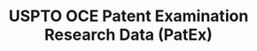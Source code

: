 ---
bigquery: https://console.cloud.google.com/bigquery?p=patents-public-data&d=uspto_oce_pair&page=dataset
citation: 'Graham, S. Marco, A., and Miller, A. (2015). “The USPTO Patent Examination
  Research Dataset: A Window on the Process of Patent Examination.”'
contributors: Graham, S. Marco, A., Miller, A.
cost: None
description: The latest version of PatEx (referred to below as the 2020 release) contains
  detailed information on nearly 11.9 million publicly-viewable provisional and non-provisional
  patent applications to the USPTO and over 4.6 million Patent Cooperation Treaty
  (PCT) applications. It is based on data that OCE downloaded from the Patent Examination
  Data System (PEDS) in April, 2021. The PEDS data are sourced from Public PAIR. The
  first time that OCE used PEDS as the basis of PatEx was for the 2019 release. We
  took the PEDS data and organized it into the familiar PatEx data files, which are
  based on the organization of the Public PAIR portal. The data files include information
  on each application’s characteristics, prosecution history, continuation history,
  claims of foreign priority, patent term adjustment history, publication history,
  and correspondence address information.
documentation: 'For the 2019 and later releases, new technical documentation is available
  https://www.uspto.gov/sites/default/files/documents/PatEx-2019-Technical-Doc.pdf


  A document describing the 2014-2017 data sets is available and can be cited as:
  Graham, Stuart J.H. and Marco, Alan C. and Miller, Richard, The USPTO Patent Examination
  Research Dataset: A Window on the Process of Patent Examination (November 30, 2015).
  Available at SSRN: https://ssrn.com/abstract=2702637.'
last_edit: Mon, 04 Apr 2022 19:06:22 GMT
location: https://www.uspto.gov/ip-policy/economic-research/research-datasets/patent-examination-research-dataset-public-pair
maintained_by: EconomicsData@uspto.gov
related_publications: https://ssrn.com/abstract=29956744, https://ssrn.com/abstract=2702637
schema_fields: '[''customer_number'', ''wipo_pub_date'', ''filing_date'', ''wipo_pub_number'',
  ''inventor_name_last'', ''inventor_name_first'', ''inventor_address_type'', ''confirm_number'',
  ''patent_number'', ''examiner_name_middle'', ''aia_first_to_file'', ''earliest_pgpub_number'',
  ''continuation_type'', ''parent_application_number'', ''small_entity_indicator'',
  ''earliest_pgpub_date'', ''correspondence_name_line_2'', ''inventor_country_name'',
  ''parent_filing_date'', ''correspondence_country_name'', ''correspondence_region_name'',
  ''uspc_subclass'', ''application_number_pair'', ''correspondence_city'', ''examiner_name_first'',
  ''examiner_art_unit'', ''examiner_name_last'', ''event_description'', ''uspc_class'',
  ''examiner_id'', ''file_location_date'', ''application_type'', ''disposal_type'',
  ''parent_country_code'', ''correspondence_region_code'', ''foreign_parent_date'',
  ''inventor_country_code'', ''invention_subject_matter'', ''correspondence_street_line_1'',
  ''child_filing_date'', ''appl_status_date'', ''application_number'', ''file_location'',
  ''appl_status_code'', ''atty_docket_number'', ''correspondence_street_line_2'',
  ''correspondence_name_line_1'', ''inventor_region_code'', ''correspondence_country_code'',
  ''recorded_date'', ''invention_title'', ''correspondence_postal_code'', ''patent_issue_date'',
  ''child_application_number'', ''status_description'', ''status_code'', ''inventor_name_middle'',
  ''abandon_date'', ''parent_country'', ''foreign_parent_id'', ''sequence_number'',
  ''event_code'', ''inventor_rank'']'
shortname: patex
tags:
- patents
- legal
- history
terms_of_use: 'USPTO’s online databases are not designed or intended to be a source
  for bulk downloads of USPTO data when accessed through the website’s interfaces.
  Individuals, companies, IP addresses, or blocks of IP addresses who, in effect,
  deny or decrease service by generating unusually high numbers of database accesses
  (searches, pages, or hits), whether generated manually or in an automated fashion,
  may be denied access to USPTO servers without notice.


  Bulk data products may be separately obtained from the USPTO, either for free or
  at the cost of dissemination. For details, see information on Electronic Bulk Data
  Products: https://www.uspto.gov/learning-and-resources/electronic-bulk-data-products'
title: USPTO OCE Patent Examination Research Data (PatEx)
uuid: 4342caa7-23af-420c-b2f6-6088f133df6a
---